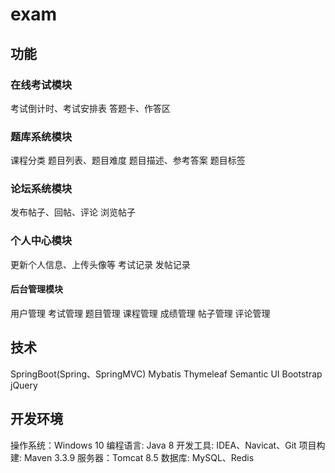 # exam

## 功能

### 在线考试模块
考试倒计时、考试安排表 
答题卡、作答区
### 题库系统模块
课程分类
题目列表、题目难度
题目描述、参考答案
题目标签
### 论坛系统模块
发布帖子、回帖、评论
浏览帖子
### 个人中心模块
更新个人信息、上传头像等
考试记录
发帖记录
#### 后台管理模块
用户管理
考试管理
题目管理
课程管理
成绩管理
帖子管理
评论管理

## 技术
SpringBoot(Spring、SpringMVC)
Mybatis
Thymeleaf
Semantic UI
Bootstrap
jQuery

## 开发环境
操作系统：Windows 10
编程语言: Java 8
开发工具: IDEA、Navicat、Git
项目构建: Maven 3.3.9
服务器：Tomcat 8.5
数据库: MySQL、Redis


